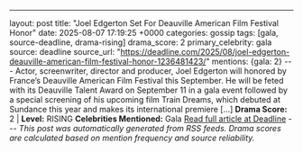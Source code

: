 ---
layout: post
title: "Joel Edgerton Set For Deauville American Film Festival Honor"
date: 2025-08-07 17:19:25 +0000
categories: gossip
tags: [gala, source-deadline, drama-rising]
drama_score: 2
primary_celebrity: gala
source: deadline
source_url: "https://deadline.com/2025/08/joel-edgerton-deauville-american-film-festival-honor-1236481423/"
mentions: {gala: 2} --- Actor, screenwriter, director and producer, Joel Edgerton will honored by France’s Deauville American Film Festival this September. He will be feted with its Deauville Talent Award on September 11 in a gala event followed by a special screening of his upcoming film Train Dreams, which debuted at Sundance this year and makes its international premiere […] **Drama Score:** 2 | **Level:** RISING **Celebrities Mentioned:** Gala [Read full article at Deadline](https://deadline.com/2025/08/joel-edgerton-deauville-american-film-festival-honor-1236481423/) --- *This post was automatically generated from RSS feeds. Drama scores are calculated based on mention frequency and source reliability.*